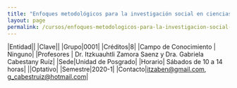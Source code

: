 ```yaml
---
title: "Enfoques metodológicos para la investigación social en ciencias de la sostenibilidad (estudios de caso, método comparado, cualitativo y mixto)"
layout: page
permalink: /cursos/enfoques-metodologicos-para-la-investigacion-social-en-ciencias-de-la-sostenibilidad-estudios-de-caso-metodo-comparado-cualitativo-y-mixto/
---
```


|Entidad||
|Clave||
|Grupo|0001|
|Créditos|8|
|Campo de Conocimiento | Ninguno|
|Profesores | Dr. Itzkuauhtli Zamora Saenz y Dra. Gabriela Cabestany Ruíz|
|Sede|Unidad de Posgrado|
|Horario| Sábados de 10 a 14 horas|
||Optativo|
|Semestre|2020-1|
|Contacto|<itzaben@gmail.com>, <g_cabestruiz@hotmail.com>|
